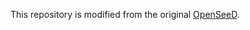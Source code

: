 This repository is modified from the original [OpenSeeD](https://github.com/IDEA-Research/OpenSeeD).